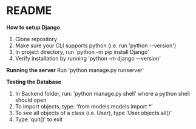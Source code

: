 # README

**How to setup Django**
1) Clone repository
2) Make sure your CLI supports python (i.e. run 'python --version')
3) In project directory, run 'python -m pip install Django'
4) Verify installation by running 'python -m django --version'

**Running the server**
Run 'python manage.py runserver'

**Testing the Database**
1) In Backend folder, run: 'python manage.py shell' where a python shell should open
2) To import objects, type: 'from models.models import *'
3) To see all objects of a class (i.e. User), type 'User.objects.all()'
4) Type 'quit()' to exit
